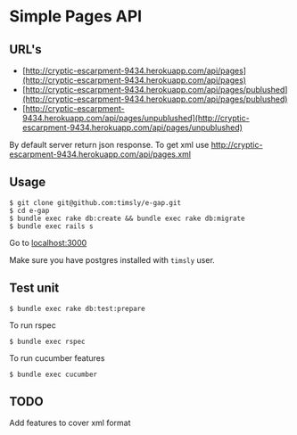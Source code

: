 # Simple Pages API

## URL's

* [http://cryptic-escarpment-9434.herokuapp.com/api/pages](http://cryptic-escarpment-9434.herokuapp.com/api/pages)
* [http://cryptic-escarpment-9434.herokuapp.com/api/pages/publushed](http://cryptic-escarpment-9434.herokuapp.com/api/pages/publushed)
* [http://cryptic-escarpment-9434.herokuapp.com/api/pages/unpublushed](http://cryptic-escarpment-9434.herokuapp.com/api/pages/unpublushed)

By default server return json response. To get xml use http://cryptic-escarpment-9434.herokuapp.com/api/pages.xml

## Usage

    $ git clone git@github.com:timsly/e-gap.git
    $ cd e-gap
    $ bundle exec rake db:create && bundle exec rake db:migrate
    $ bundle exec rails s
    
Go to [localhost:3000](http://localhost:3000)

Make sure you have postgres installed with `timsly` user.

## Test unit

    $ bundle exec rake db:test:prepare

To run rspec

    $ bundle exec rspec

To run cucumber features

    $ bundle exec cucumber
    
## TODO

Add features to cover xml format


